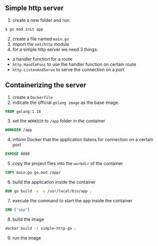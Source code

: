 ## Simple http server
1. create a new folder and run:
```sh
$ go mod init app
```
2. create a file named `main.go`
3. import the `net/http` module
4. for a simple http server we need 3 things:
  - a handler function for a route
  - `http.HandleFunc` to use the handler function on certain route
  - `http.ListenAndServe` to serve the connection on a port

## Containerizing the server
1. create a `Dockerfile`
2. indicate the official `golang image` as the base image.
```Dockerfile
FROM golang:1.18
```
3. set the  `WORKDIR` to `/app` folder in the container
```Dockerfile
WORKDIR /app
```
4. inform Docker that the application listens for connection on a certain port
```Dockerfile
EXPOSE 8080
```
5. copy the project files into the `workdir` of the container
```Dockerfile
COPY main.go go.mod /app/
```
6. build the application inside the container
```Dockerfile
RUN go build -v -o /usr/local/bin/app .
```
7. execute the command to start the app inside the container
```Dockerfile
CMD ["app"]
```
8. build the image
```bash
docker build -t simple-http-go .
```
9. run the image